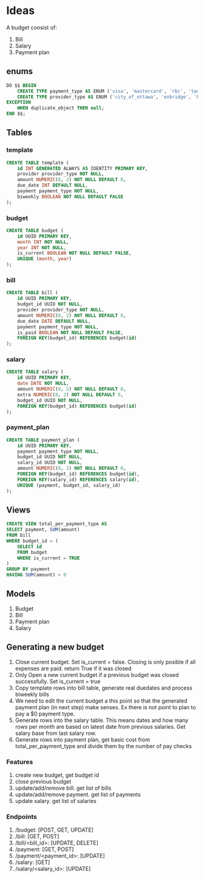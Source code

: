 # Ideas #

A budget consist of:

1. Bill
2. Salary
3. Payment plan

## enums ##

```sql
DO $$ BEGIN
    CREATE TYPE payment_type AS ENUM ('visa', 'mastercard', 'rbc', 'tangerine', 'saving');
    CREATE TYPE provider_type AS ENUM ('city_of_ottawa', 'enbridge', 'bell', 'hiydro_ottawa', 'netflix', 'copilot', 'disney+', 'google_one', 'spotify', 'cc', 'mortgage', 'condominio', 'fit4less', 'tia', 'seguro', 'line_of_credit', 'everyday', 'saving');
EXCEPTION
    WHEN duplicate_object THEN null;
END $$;
```

## Tables ##

### template ###

```sql
CREATE TABLE template (
    id INT GENERATED ALWAYS AS IDENTITY PRIMARY KEY,
    provider provider_type NOT NULL,
    amount NUMERIC(8, 2) NOT NULL DEFAULT 0,
    due_date INT DEFAULT NULL,
    payment payment_type NOT NULL,
    biweekly BOOLEAN NOT NULL DEFAULT FALSE
);
```

### budget ###

```sql
CREATE TABLE budget (
    id UUID PRIMARY KEY,
    month INT NOT NULL,
    year INT NOT NULL,
    is_current BOOLEAN NOT NULL DEFAULT FALSE,
    UNIQUE (month, year)
);
```

### bill ###

```sql
CREATE TABLE bill (
    id UUID PRIMARY KEY,
    budget_id UUID NOT NULL,
    provider provider_type NOT NULL,
    amount NUMERIC(8, 2) NOT NULL DEFAULT 0,
    due_date DATE DEFAULT NULL,
    payment payment_type NOT NULL,
    is_paid BOOLEAN NOT NULL DEFAULT FALSE,
    FOREIGN KEY(budget_id) REFERENCES budget(id)
);
```

### salary ###

```sql
CREATE TABLE salary (
    id UUID PRIMARY KEY,
    date DATE NOT NULL,
    amount NUMERIC(8, 2) NOT NULL DEFAULT 0,
    extra NUMERIC(8, 2) NOT NULL DEFAULT 0,
    budget_id UUID NOT NULL,
    FOREIGN KEY(budget_id) REFERENCES budget(id)
);
```

### payment_plan ###

```sql
CREATE TABLE payment_plan (
    id UUID PRIMARY KEY,
    payment payment_type NOT NULL,
    budget_id UUID NOT NULL,
    salary_id UUID NOT NULL,
    amount NUMERIC(8, 2) NOT NULL DEFAULT 0,
    FOREIGN KEY(budget_id) REFERENCES budget(id),
    FOREIGN KEY(salary_id) REFERENCES salary(id),
    UNIQUE (payment, budget_id, salary_id)
);
```

## Views ##

```sql
CREATE VIEW total_per_payment_type AS
SELECT payment, SUM(amount)
FROM bill
WHERE budget_id = (
    SELECT id
    FROM budget
    WHERE is_current = TRUE
)
GROUP BY payment
HAVING SUM(amount) > 0
```

## Models ##

1. Budget
2. Bill
3. Payment plan
4. Salary

## Generating a new budget ##

1. Close current budget. Set is_current = false. Closing is only posible if all expenses are paid. return True if it was closed
2. Only Open a new current budget if a previous budget was closed successfully. Set is_current = true
3. Copy template rows into bill table, generate real duedates and process biweekly bills
4. We need to edit the current budget a this point so that the generated payment plan (in next step) make senses. Ex there is not point to plan to pay a $0 payment type.
5. Generate rows into the salary table. This means dates and how many rows per month are based on latest date from previous salaries. Get salary base from last salary row.
6. Generate rows into payment plan, get basic cost from total_per_payment_type and divide them by the number of pay checks

### Features ###

1. create new budget, get budget id
2. close previous budget
3. update/add/remove bill. get list of bills
4. update/add/remove payment. get list of payments
5. update salary. get list of salaries

### Endpoints ###

1. /budget: [POST, GET, UPDATE]
2. /bill: [GET, POST]
3. /bill/<bill_id>: [UPDATE, DELETE]
4. /payment: [GET, POST]
5. /payment/<payment_id>: [UPDATE]
6. /salary: [GET]
7. /salary/<salary_id>: [UPDATE]
